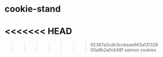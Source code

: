 # cookie-stand
<<<<<<< HEAD
=======

>>>>>>> 92387a2cdb3ccbeae663af2f32800a8b2a0cb58f
salmon cookies
